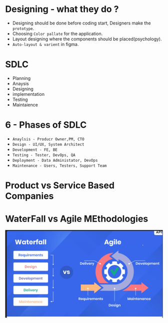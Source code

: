 # Designing - what they do ?

- Designing should be done before coding start, Designers make the `prototype`.
- Choosing `Color pallate` for the application.
- Layout designing where the components should be placed(psychology).
- `Auto-layout & varient` in figma.

# SDLC

- Planning
- Anaysis
- Designing
- implementation
- Testing
- Maintaience

# 6 - Phases of SDLC

- `Anaylsis - Producr Owner,PM, CTO`
- `Design - UI/UX, System Architect`
- `Development - FE, BE`
- `Testing - Tester, DevOps, QA`
- `Deployment - Data Administator, DevOps`
- `Maintenance - Users, Testers, Support Team`

# Product vs Service Based Companies

# WaterFall vs Agile MEthodologies

![alt text](<Waterfall vs agile ss.png>)
